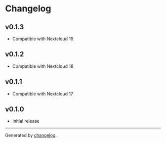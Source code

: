 # Changelog

## v0.1.3
- Compatible with Nextcloud 19

## v0.1.2
- Compatible with Nextcloud 18

## v0.1.1
- Compatible with Nextcloud 17

## v0.1.0
- Initial release

---

Generated by [changelog](https://github.com/gluons/changelog).
